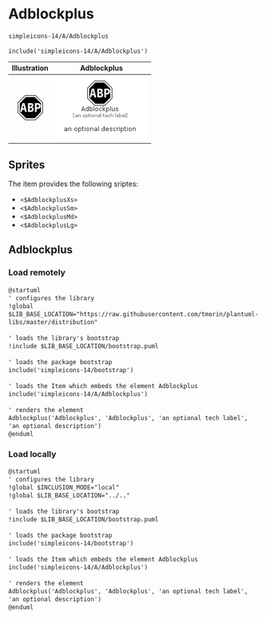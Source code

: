 # Adblockplus


```text
simpleicons-14/A/Adblockplus
```

```text
include('simpleicons-14/A/Adblockplus')
```



| Illustration | Adblockplus |
| :---: | :---: |
| ![illustration for Illustration](../../simpleicons-14/A/Adblockplus.png) | ![illustration for Adblockplus](../../simpleicons-14/A/Adblockplus.Local.png) |



## Sprites
The item provides the following sriptes:

- `<$AdblockplusXs>`
- `<$AdblockplusSm>`
- `<$AdblockplusMd>`
- `<$AdblockplusLg>`





## Adblockplus

### Load remotely
```plantuml
@startuml
' configures the library
!global $LIB_BASE_LOCATION="https://raw.githubusercontent.com/tmorin/plantuml-libs/master/distribution"

' loads the library's bootstrap
!include $LIB_BASE_LOCATION/bootstrap.puml

' loads the package bootstrap
include('simpleicons-14/bootstrap')

' loads the Item which embeds the element Adblockplus
include('simpleicons-14/A/Adblockplus')

' renders the element
Adblockplus('Adblockplus', 'Adblockplus', 'an optional tech label', 'an optional description')
@enduml
```

### Load locally
```plantuml
@startuml
' configures the library
!global $INCLUSION_MODE="local"
!global $LIB_BASE_LOCATION="../.."

' loads the library's bootstrap
!include $LIB_BASE_LOCATION/bootstrap.puml

' loads the package bootstrap
include('simpleicons-14/bootstrap')

' loads the Item which embeds the element Adblockplus
include('simpleicons-14/A/Adblockplus')

' renders the element
Adblockplus('Adblockplus', 'Adblockplus', 'an optional tech label', 'an optional description')
@enduml
```

